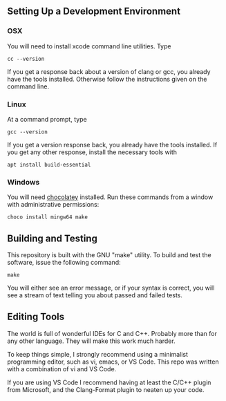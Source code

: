 



## Setting Up a Development Environment

### OSX

You will need to install xcode command line utilities.  Type

    cc --version

If you get a response back about a version of clang or gcc, you already have
the tools installed.  Otherwise follow the instructions given on the command
line.


### Linux

At a command prompt, type

    gcc --version

If you get a version response back, you already have the tools installed.  If
you get any other response, install the necessary tools with

    apt install build-essential


### Windows

You will need [chocolatey](https://chocolatey.org/) installed.  Run these
commands from a window with administrative permissions:

    choco install mingw64 make


## Building and Testing

This repository is built with the GNU "make" utility.  To build and test the
software, issue the following command:

    make

You will either see an error message, or if your syntax is correct, you will
see a stream of text telling you about passed and failed tests.

## Editing Tools

The world is full of wonderful IDEs for C and C++.  Probably more than for any
other language.  They will make this work much harder.

To keep things simple, I strongly recommend using a minimalist programming
editor, such as vi, emacs, or VS Code.  This repo was written with a
combination of vi and VS Code.

If you are using VS Code I recommend having at least the C/C++ plugin from
Microsoft, and the Clang-Format plugin to neaten up your code.
